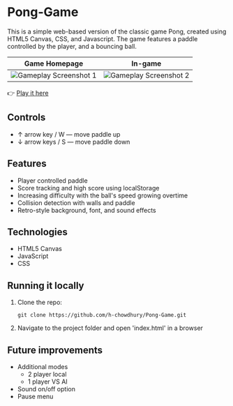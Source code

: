 # Pong-Game

This is a simple web-based version of the classic game Pong, created using HTML5 Canvas, CSS, and Javascript. The game features a paddle controlled by the player, and a bouncing ball.

Game Homepage             |  In-game 
:-------------------------:|:-------------------------:
![Gameplay Screenshot 1](https://github.com/user-attachments/assets/87411a52-dfe0-4c16-ba5b-d2bf2662a895)  |  ![Gameplay Screenshot 2](https://github.com/user-attachments/assets/1a80c1f3-cf0c-4d4b-8e01-1c109c1afc6e)

👉 [Play it here](https://h-chowdhury.github.io/Pong-Game/index.html)

## Controls
- ↑ arrow key / W — move paddle up 
- ↓ arrow keys / S — move paddle down

## Features
- Player controlled paddle
- Score tracking and high score using localStorage
- Increasing difficulty with the ball's speed growing overtime
- Collision detection with walls and paddle
- Retro-style background, font, and sound effects

## Technologies
- HTML5 Canvas
- JavaScript
- CSS

## Running it locally
1. Clone the repo:
   
      ``` git clone https://github.com/h-chowdhury/Pong-Game.git ```

3. Navigate to the project folder and open 'index.html' in a browser

## Future improvements
- Additional modes
  - 2 player local
  - 1 player VS AI
- Sound on/off option
- Pause menu
